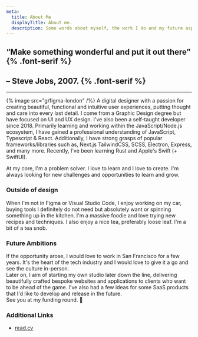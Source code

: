 ```yaml
---
meta:
  title: About Me
  displayTitle: About me.
  description: Some words about myself, the work I do and my future aspirations.
---
```


## &ldquo;Make something wonderful and put it out there&rdquo; {% .font-serif %}

## &ndash; Steve Jobs, 2007. {% .font-serif %}

---

{% image src="g/figma-london" /%}
A digital designer with a passion for creating beautiful, functional and intuitive user experiences, putting thought and care into every last detail. I come from a Graphic Design degree but have focused on UI and UX design. I've also been a self-taught developer since 2018. Primarily learning and working within the JavaScript/Node.js ecosystem, I have gained a professional understanding of JavaScript, Typescript & React. Additionally, I have strong grasps of popular frameworks/libraries such as, Next.js TailwindCSS, SCSS, Electron, Express, and many more. Recently, I've been learning Rust and Apple's Swift (+ SwiftUI).

At my core, I'm a problem solver. I love to learn and I love to create. I'm always looking for new challenges and opportunities to learn and grow.

### Outside of design

When I'm not in Figma or Visual Studio Code, I enjoy working on my car, buying tools I definitely do not need but absolutely want or spinning something up in the kitchen. I'm a massive foodie and love trying new recipes and techniques. I also enjoy a nice tea, preferably loose leaf. I'm a bit of a tea snob.

### Future Ambitions

If the opportunity arose, I would love to work in San Francisco for a few years. It's the heart of the tech industry and I would love to give it a go and see the culture in-person.  
Later on, I aim of starting my own studio later down the line, delivering beautifully crafted bespoke websites and applications to clients who want to be ahead of the game. I've also had a few ideas for some SaaS products that I'd like to develop and release in the future.  
See you at my funding round. 👋

### Additional Links

- [read.cv](http://read.cv/jakub.s)
